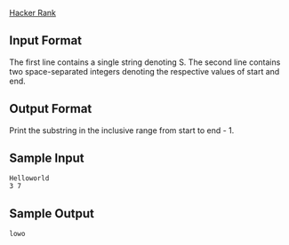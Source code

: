 [Hacker Rank](https://www.hackerrank.com/challenges/java-substring)

## Input Format

The first line contains a single string denoting S.
The second line contains two space-separated integers denoting the respective values of start and end.

## Output Format

Print the substring in the inclusive range from  start to end - 1.

## Sample Input
```
Helloworld
3 7
```

## Sample Output
```
lowo
```